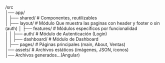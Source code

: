 /src  
│── app/  
│   ├── shared/       # Componentes, reutilizables  
│   ├── layout/     # Módulo Que muestra las paginas con header y footer o sin (auth)
│   ├── features/     # Módulos específicos por funcionalidad  
│   │   ├── auth/     # Módulo de Autenticación (Login)  
│   │   ├── dashboard/ # Módulo de Dashboard  
│   ├── pages/        # Páginas principales (main, About, Ventas)  
│── assets/           # Archivos estáticos (imágenes, JSON, íconos)  
│── Archivos generados...(Angular)